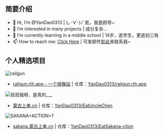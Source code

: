 ## 简要介绍

- 👋 Hi, I’m @YanDao0313 | (｡･∀･)ﾉﾞ氦，我是颜导~
- 👀 I’m interested in many projects | 成分复杂...
- 🌱 I’m currently learning in a middle school | 14岁，逝学生，更逝初三牲
- 📫 How to reach me: [Click Here](mailto:yandao0313@gmail.com) | 可发邮件[到此](mailto:yandao0313@gmail.com)来联系我~

## 个人精选项目

![railgun](https://xingqiu-tuchuang-1256524210.cos.ap-shanghai.myqcloud.com/5115/NEW2-railgun-rth-app.png)

- [railgun.rth.app - 一个镜像站](https://railgun.rth.app/) | 仓库：[YanDao0313/railgun.rth.app](https://github.com/YanDao0313/railgun.rth.app)

![叔叔我呀，是真的___](https://xingqiu-tuchuang-1256524210.cos.ap-shanghai.myqcloud.com/5115/NEW-eat-uncle-chen.png)

- [蒙古上单.cn](https://蒙古上单.cn) | 仓库：[YanDao0313/EatUncleChen](https://github.com/YanDao0313/EatUncleChen)

![SAKANA+ACTION=?](https://xingqiu-tuchuang-1256524210.cos.ap-shanghai.myqcloud.com/5115/eat-sakana-ction-main.png)

- [sakana.蒙古上单.cn](https://sakana.xn--fhqw2khm122n.cn/) | 仓库：[YanDao0313/EatSakana-ction](https://github.com/YanDao0313/EatSakana-ction)

<!---
YanDao0313/YanDao0313 is a ✨ special ✨ repository because its `README.md` (this file) appears on your GitHub profile.
You can click the Preview link to take a look at your changes.
--->
